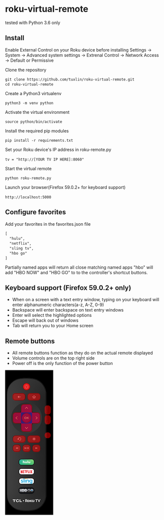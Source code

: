 # roku-virtual-remote

tested with Python 3.6 only

## Install
Enable External Control on your Roku device before installing
Settings -> System -> Advanced system settings -> Extrenal Control -> Network Access -> Default or Permissive

Clone the repository
```
git clone https://github.com/tuxlin/roku-virtual-remote.git
cd roku-virtual-remote
```

Create a Python3 virtualenv
```
python3 -m venv python
```

Activate the virtual environment
```
source python/bin/activate
```

Install the required pip modules
```
pip install -r requirements.txt
```

Set your Roku device's IP address in roku-remote.py

`tv = "http://[YOUR TV IP HERE]:8060"`

Start the virtual remote
```
python roku-remote.py
```

Launch your browser(Firefox 59.0.2+ for keyboard support)

`http://localhost:5000`

## Configure favorites

Add your favorites in the favorites.json file
```
[
  "hulu",
  "netflix",
  "sling tv",
  "hbo go"
]
```
Partially named apps will return all close matching named apps
"hbo" will add "HBO NOW" and "HBO GO" to to the controller's shortcut buttons.

## Keyboard support (Firefox 59.0.2+ only)

* When on a screen with a text entry window, typing on your keyboard will enter alphanumeric characters(a-z, A-Z, 0-9)
* Backspace will enter backspace on text entry windows
* Enter will select the highlighted options
* Escape will back out of windows
* Tab will return you to your Home screen

## Remote buttons

* All remote buttons function as they do on the actual remote displayed
* Volume controls are on the top right side
* Power off is the only function of the power button

![Alt text](/static/remote-highlighted-buttons.png?raw=true "Optional Title")

